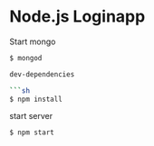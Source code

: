 # Node.js Loginapp

Start mongo

```sh
$ mongod

dev-dependencies 

```sh
$ npm install
```

start server

```sh
$ npm start
```